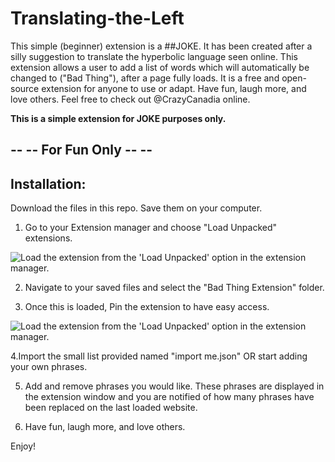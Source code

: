 # Translating-the-Left

This simple (beginner) extension is a ##JOKE.
It has been created after a silly suggestion to translate the hyperbolic language seen online. 
This extension allows a user to add a list of words which will automatically be changed to ("Bad Thing"), after a page fully loads. 
It is a free and open-source extension for anyone to use or adapt. Have fun, laugh more, and love others.
Feel free to check out @CrazyCanadia online.

**This is a simple extension for JOKE purposes only.**

##  -- -- For Fun Only -- --

## Installation:

Download the files in this repo. Save them on your computer. 

1. Go to your Extension manager and choose "Load Unpacked" extensions.
<img src="/Extensions.png" alt="Load the extension from the 'Load Unpacked' option in the extension manager.">

2. Navigate to your saved files and select the "Bad Thing Extension" folder.

3. Once this is loaded, Pin the extension to have easy access.
<img src="/Pin.png" alt="Load the extension from the 'Load Unpacked' option in the extension manager.">

4.Import the small list provided named "import me.json" OR start adding your own phrases.

5. Add and remove phrases you would like. These phrases are displayed in the extension window and you are notified of how many phrases have been replaced on the last loaded website.

6. Have fun, laugh more, and love others.

Enjoy!
